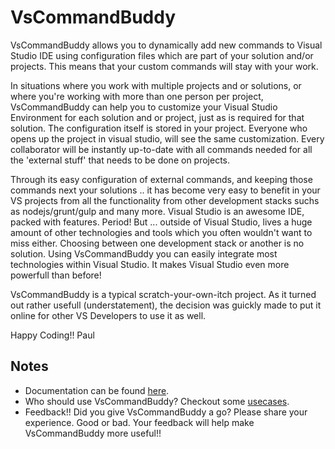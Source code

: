 # VsCommandBuddy

VsCommandBuddy allows you to dynamically add new commands to Visual Studio IDE using configuration files which are part 
of your solution and/or projects. This means that your custom commands will stay with your work.

In situations where you work with multiple projects and or solutions, or where you're working with more than one person per project, VsCommandBuddy 
can help you to customize your Visual Studio Environment for each solution and or project, just as is required for that solution. The configuration 
itself is stored in your project. Everyone who opens up the project in visual studio, will see the same customization. Every collaborator will be 
instantly up-to-date with all commands needed for all the 'external stuff' that needs to be done on projects.

Through its easy configuration of external commands, and keeping those commands next your solutions .. it has become very easy to benefit 
in your VS projects from all the functionality from other development stacks suchs as nodejs/grunt/gulp and many more. Visual Studio is an 
awesome IDE, packed with features. Period!  But ... outside of Visual Studio, lives a huge amount of other technologies and tools which you often 
wouldn't want to miss either. Choosing between one development stack or another is no solution. Using VsCommandBuddy you can easily integrate most 
technologies within Visual Studio. It makes Visual Studio even more powerfull than before!

VsCommandBuddy is a typical scratch-your-own-itch project. As it turned out rather usefull (understatement), the decision was guickly made to put it 
online for other VS Developers to use it as well.
 
Happy Coding!! 
Paul


## Notes
- Documentation can be found [here](Docs/_toc.md).
- Who should use VsCommandBuddy? Checkout some [usecases](Docs/usecases.md).
- Feedback!! Did you give VsCommandBuddy a go? Please share your experience. Good or bad. Your feedback will help make VsCommandBuddy more useful!!






